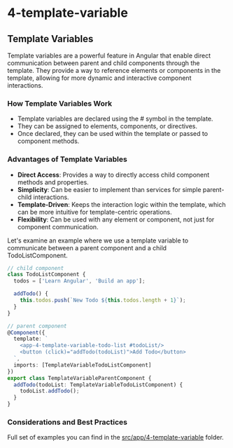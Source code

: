 # 4-template-variable

## Template Variables

Template variables are a powerful feature in Angular that enable direct 
communication between parent and child components through the template. 
They provide a way to reference elements or components in the template, 
allowing for more dynamic and interactive component interactions.

### How Template Variables Work

- Template variables are declared using the # symbol in the template.
- They can be assigned to elements, components, or directives.
- Once declared, they can be used within the template or passed to component 
methods.

### Advantages of Template Variables

- <b>Direct Access</b>: Provides a way to directly access child component methods and properties.
- <b>Simplicity</b>: Can be easier to implement than services for simple parent-child interactions.
- <b>Template-Driven</b>: Keeps the interaction logic within the template, which can be more intuitive for template-centric operations.
- <b>Flexibility</b>: Can be used with any element or component, not just for component communication.

Let's examine an example where we use a template variable to communicate 
between a parent component and a child TodoListComponent.

```typescript
// child component
class TodoListComponent {
  todos = ['Learn Angular', 'Build an app'];

  addTodo() {
    this.todos.push(`New Todo ${this.todos.length + 1}`);
  }
}

// parent component
@Component({
  template: `
    <app-4-template-variable-todo-list #todoList/>
    <button (click)="addTodo(todoList)">Add Todo</button>
  `,
  imports: [TemplateVariableTodoListComponent]
})
export class TemplateVariableParentComponent {
  addTodo(todoList: TemplateVariableTodoListComponent) {
    todoList.addTodo();
  }
}
```

### Considerations and Best Practices

Full set of examples you can find in the [src/app/4-template-variable](src/app/4-template-variable) folder.
